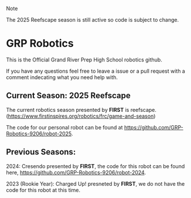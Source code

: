 > [!NOTE]
> The 2025 Reefscape season is still active so code is subject to change.

# GRP Robotics

This is the Official Grand River Prep High School robotics github.

If you have any questions feel free to leave a issue or a pull request with a comment indecating what you need help with.

## Current Season: 2025 Reefscape

The current robotics season presented by **FIRST** is reefscape. (https://www.firstinspires.org/robotics/frc/game-and-season)

The code for our personal robot can be found at https://github.com/GRP-Robotics-9206/robot-2025.

## Previous Seasons:

2024: Cresendo presented by **FIRST**, the code for this robot can be found here, https://github.com/GRP-Robotics-9206/robot-2024.

2023 (Rookie Year): Charged Up! presneted by **FIRST**, we do not have the code for this robot at this time.
<!--

**Here are some ideas to get you started:**

This is the Official Grand River Prep High School robotics github
🌈 Contribution guidelines - how can the community get involved?
👩‍💻 Useful resources - where can the community find your docs? Is there anything else the community should know?
🍿 Fun facts - what does your team eat for breakfast?
🧙 Remember, you can do mighty things with the power of [Markdown](https://docs.github.com/github/writing-on-github/getting-started-with-writing-and-formatting-on-github/basic-writing-and-formatting-syntax)
-->
